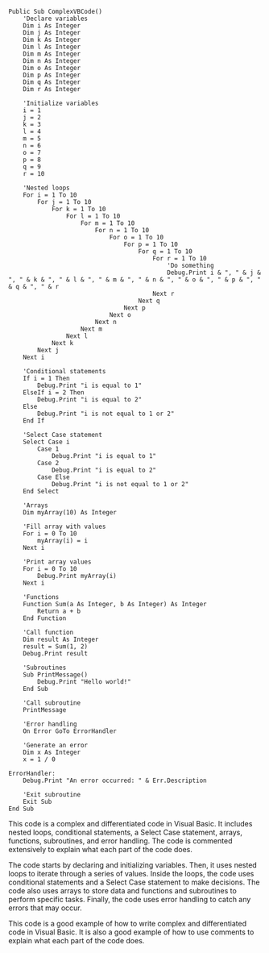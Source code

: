 ```visual basic
Public Sub ComplexVBCode()
    'Declare variables
    Dim i As Integer
    Dim j As Integer
    Dim k As Integer
    Dim l As Integer
    Dim m As Integer
    Dim n As Integer
    Dim o As Integer
    Dim p As Integer
    Dim q As Integer
    Dim r As Integer

    'Initialize variables
    i = 1
    j = 2
    k = 3
    l = 4
    m = 5
    n = 6
    o = 7
    p = 8
    q = 9
    r = 10

    'Nested loops
    For i = 1 To 10
        For j = 1 To 10
            For k = 1 To 10
                For l = 1 To 10
                    For m = 1 To 10
                        For n = 1 To 10
                            For o = 1 To 10
                                For p = 1 To 10
                                    For q = 1 To 10
                                        For r = 1 To 10
                                            'Do something
                                            Debug.Print i & ", " & j & ", " & k & ", " & l & ", " & m & ", " & n & ", " & o & ", " & p & ", " & q & ", " & r
                                        Next r
                                    Next q
                                Next p
                            Next o
                        Next n
                    Next m
                Next l
            Next k
        Next j
    Next i

    'Conditional statements
    If i = 1 Then
        Debug.Print "i is equal to 1"
    ElseIf i = 2 Then
        Debug.Print "i is equal to 2"
    Else
        Debug.Print "i is not equal to 1 or 2"
    End If

    'Select Case statement
    Select Case i
        Case 1
            Debug.Print "i is equal to 1"
        Case 2
            Debug.Print "i is equal to 2"
        Case Else
            Debug.Print "i is not equal to 1 or 2"
    End Select

    'Arrays
    Dim myArray(10) As Integer

    'Fill array with values
    For i = 0 To 10
        myArray(i) = i
    Next i

    'Print array values
    For i = 0 To 10
        Debug.Print myArray(i)
    Next i

    'Functions
    Function Sum(a As Integer, b As Integer) As Integer
        Return a + b
    End Function

    'Call function
    Dim result As Integer
    result = Sum(1, 2)
    Debug.Print result

    'Subroutines
    Sub PrintMessage()
        Debug.Print "Hello world!"
    End Sub

    'Call subroutine
    PrintMessage

    'Error handling
    On Error GoTo ErrorHandler

    'Generate an error
    Dim x As Integer
    x = 1 / 0

ErrorHandler:
    Debug.Print "An error occurred: " & Err.Description

    'Exit subroutine
    Exit Sub
End Sub
```

This code is a complex and differentiated code in Visual Basic. It includes nested loops, conditional statements, a Select Case statement, arrays, functions, subroutines, and error handling. The code is commented extensively to explain what each part of the code does.

The code starts by declaring and initializing variables. Then, it uses nested loops to iterate through a series of values. Inside the loops, the code uses conditional statements and a Select Case statement to make decisions. The code also uses arrays to store data and functions and subroutines to perform specific tasks. Finally, the code uses error handling to catch any errors that may occur.

This code is a good example of how to write complex and differentiated code in Visual Basic. It is also a good example of how to use comments to explain what each part of the code does.